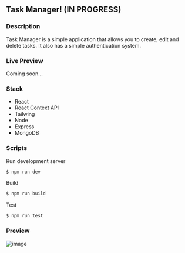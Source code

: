 ## Task Manager! (IN PROGRESS)

### Description
Task Manager is a simple application that allows you to create, edit and delete tasks. It also has a simple authentication system.

### Live Preview
Coming soon...

### Stack
- React
- React Context API
- Tailwing
- Node
- Express
- MongoDB

### Scripts
Run development server

```bash
$ npm run dev
```

Build

```bash
$ npm run build
```

Test

```bash
$ npm run test
```

### Preview
![image](https://github.com/julian69/mern-crud-auth/assets/6019858/44321975-1fab-4017-bbe3-dc7c65e17bde)


